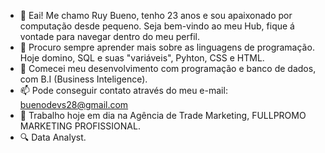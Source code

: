 - 👋 Eai! Me chamo Ruy Bueno, tenho 23 anos e sou apaixonado por computação desde pequeno. Seja bem-vindo ao meu Hub, fique á vontade para navegar dentro do meu perfil.
- 👀 Procuro sempre aprender mais sobre as linguagens de programação. Hoje domino, SQL e suas "variáveis", Pyhton, CSS e HTML. 
- 💞️ Comecei meu desenvolvimento com programação e banco de dados, com B.I (Business Inteligence).
- 📫 Pode conseguir contato através do meu e-mail: buenodevs28@gmail.com
- 👜 Trabalho hoje em dia na Agência de Trade Marketing, FULLPROMO MARKETING PROFISSIONAL.
- 🔍 Data Analyst.
